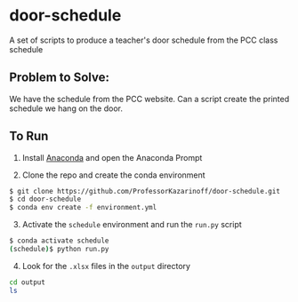 # door-schedule

A set of scripts to produce a teacher's door schedule from the PCC class schedule

## Problem to Solve:

We have the schedule from the PCC website. Can a script create the printed schedule we hang on the door.

## To Run

1. Install [Anaconda](https://www.anaconda.com/download/) and open the Anaconda Prompt

2. Clone the repo and create the conda environment

```bash
$ git clone https://github.com/ProfessorKazarinoff/door-schedule.git
$ cd door-schedule
$ conda env create -f environment.yml
```

3. Activate the ```schedule``` environment and run the ```run.py``` script

```bash
$ conda activate schedule
(schedule)$ python run.py
```

4. Look for the ```.xlsx``` files in the ```output``` directory

```bash
cd output
ls
```